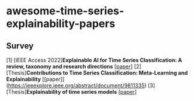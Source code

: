 # awesome-time-series-explainability-papers


## Survey

[1] [IEEE Access 2022]**Explainable AI for Time Series Classification: A review, taxonomy and research directions** [[paper]](https://ieeexplore.ieee.org/abstract/document/9895252)
[2] [Thesis]**Contributions to Time Series Classification: Meta-Learning and Explainability** [[paper]] (https://ieeexplore.ieee.org/abstract/document/9811335)
[3] [Thesis]**Explainability of time series models** [[paper]](https://www.theseus.fi/handle/10024/788587)
